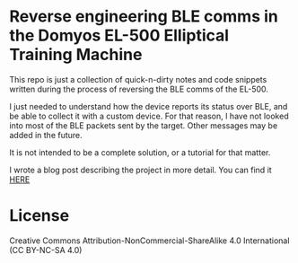 # Reverse engineering BLE comms in the Domyos EL-500 Elliptical Training Machine

This repo is just a collection of quick-n-dirty notes and code snippets written
during the process of reversing the BLE comms of the EL-500.

I just needed to understand how the device reports its status over BLE, and be
able to collect it with a custom device. For that reason, I have not looked into
most of the BLE packets sent by the target.
Other messages may be added in the future.

It is not intended to be a complete solution, or a tutorial for that matter.

I wrote a blog post describing the project in more detail. You can find it
[HERE](https://jcjc-dev.com/2023/03/19/reversing-domyos-el500-elliptical/)

# License

Creative Commons
Attribution-NonCommercial-ShareAlike 4.0 International (CC BY-NC-SA 4.0) 
